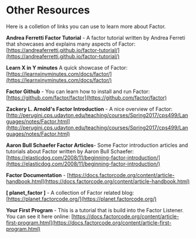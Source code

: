 # Other Resources
Here is a colletion of links you can use to learn more about Factor.


**Andrea Ferretti Factor Tutorial** - A factor tutorial written by Andrea Ferreti that showcases and explains many aspects of Factor:
[https://andreaferretti.github.io/factor-tutorial/](https://andreaferretti.github.io/factor-tutorial/)



**Learn X in Y minutes** A quick showcase of Factor:
[https://learnxinyminutes.com/docs/factor/](https://learnxinyminutes.com/docs/factor/)



**Factor Github** - You can learn how to install and run Factor:
[https://github.com/factor/factor](https://github.com/factor/factor)



**Zackery L. Arnold's Factor Introduction** -   A nice overview of Factor:
[http://perugini.cps.udayton.edu/teaching/courses/Spring2017/cps499/Languages/notes/Factor.html](http://perugini.cps.udayton.edu/teaching/courses/Spring2017/cps499/Languages/notes/Factor.html)



**Aaron Bull Schaefer Factor Articles**- Some Factor introduction articles and tutorials about Factor written by Aaron Bull Schaefer:
[https://elasticdog.com/2008/11/beginning-factor-introduction/](https://elasticdog.com/2008/11/beginning-factor-introduction/)



**Factor Documentation** - [https://docs.factorcode.org/content/article-handbook.html](https://docs.factorcode.org/content/article-handbook.html)



**[ planet_factor ]** - A collection of Factor related blog: [https://planet.factorcode.org/](https://planet.factorcode.org/)



**Your First Program** - This is a tutorial that is build into the Factor Listener.  You can see it here online:
[https://docs.factorcode.org/content/article-first-program.html](https://docs.factorcode.org/content/article-first-program.html)